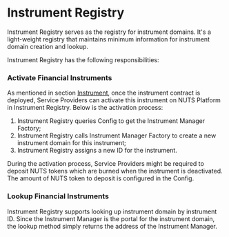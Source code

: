 # Instrument Registry

Instrument Registry serves as the registry for instrument domains. It's a light-weight registry that maintains minimum information for instrument domain creation and lookup.

Instrument Registry has the following responsibilities:

### Activate Financial Instruments

As mentioned in section [Instrument](instrument.md), once the instrument contract is deployed, Service Providers can activate this instrument on NUTS Platform in Instrument Registry. Below is the activation process:

1. Instrument Registry queries Config to get the Instrument Manager Factory;
2. Instrument Registry calls Instrument Manager Factory to create a new instrument domain for this instrument;
3. Instrument Registry assigns a new ID for the instrument.

During the activation process, Service Providers might be required to deposit NUTS tokens which are burned when the instrument is deactivated. The amount of NUTS token to deposit is configured in the Config.

### Lookup Financial Instruments

Instrument Registry supports looking up instrument domain by instrument ID. Since the Instrument Manager is the portal for the instrument domain, the lookup method simply returns the address of the Instrument Manager.

